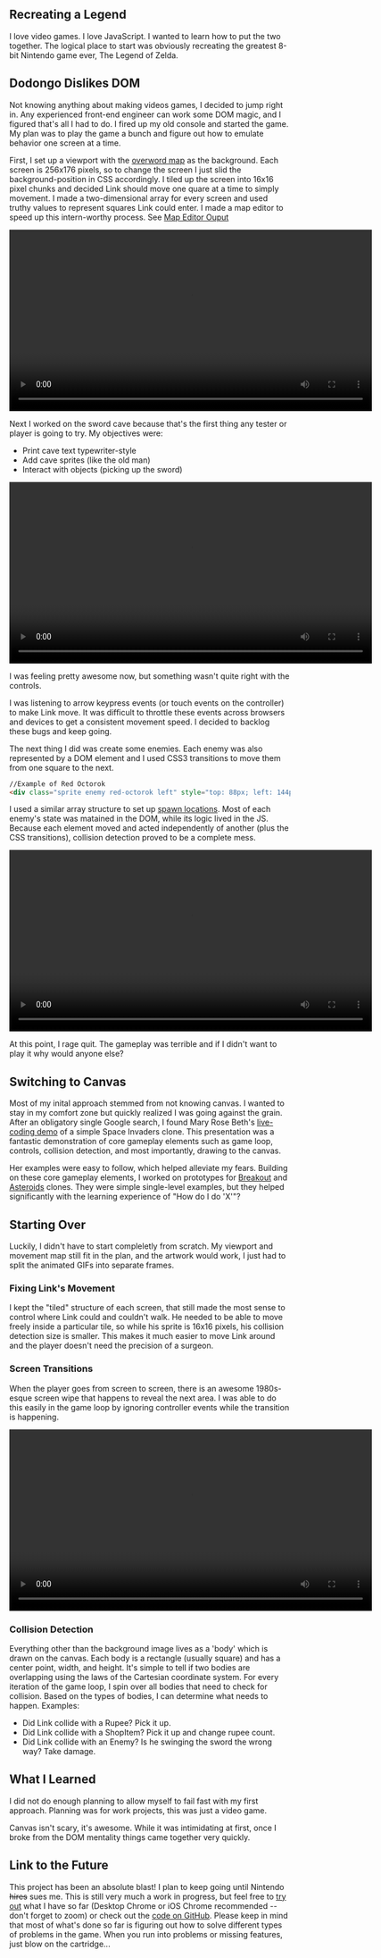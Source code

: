 ## Recreating a Legend

I love video games.  I love JavaScript. I wanted to learn how to put the two together.  The logical place to start was obviously recreating the greatest 8-bit Nintendo game ever, The Legend of Zelda.


## Dodongo Dislikes DOM

Not knowing anything about making videos games, I decided to jump right in. Any experienced front-end engineer can work some DOM magic, and I figured that's all I had to do. I fired up my old console and started the game.  My plan was to play the game a bunch and figure out how to emulate behavior one screen at a time.

First, I set up a viewport with the <a href="http://anonymous-function.com/zelda-canvas/images/overworld_map.png"  target="_blank">overword map</a> as the background. Each screen is 256x176 pixels, so to change the screen I just slid the background-position in CSS accordingly. I tiled up the screen into 16x16 pixel chunks and decided Link should move one quare at a time to simply movement. I made a two-dimensional array for every screen and used truthy values to represent squares Link could enter.  I made a map editor to speed up this intern-worthy process. See <a href="http://anonymous-function.com/zelda-canvas/movement.js" target="_blank">Map Editor Ouput</a>

<video preload="auto" controls style="width: 650px;">
    <source src="http://anonymous-function.com/zelda-canvas/media/mapEditor.m4v">
</video>

Next I worked on the sword cave because that's the first thing any tester or player is going to try. My objectives were:

- Print cave text typewriter-style
- Add cave sprites (like the old man)
- Interact with objects (picking up the sword)
 
<video preload="auto" controls style="width: 650px;">
    <source src="http://anonymous-function.com/zelda-canvas/media/zeldaDOM.m4v">
</video>

I was feeling pretty awesome now, but something wasn't quite right with the controls.

I was listening to arrow keypress events (or touch events on the controller) to make Link move.  It was difficult to throttle these events across browsers and devices to get a consistent movement speed. I decided to backlog these bugs and keep going.

The next thing I did was create some enemies.  Each enemy was also represented by a DOM element and I used CSS3 transitions to move them from one square to the next.
```html
//Example of Red Octorok
<div class="sprite enemy red-octorok left" style="top: 88px; left: 144px;" data-enemy="red-octorok" data-hp="1" data-damage="1" data-enemy-type="1" data-x="9" data-y="2"></div>
```
I used a similar array structure to set up <a href="http://anonymous-function.com/zelda/enemyMaps.js" target="_blank">spawn locations</a>. Most of each enemy's state was matained in the DOM, while its logic lived in the JS. Because each element moved and acted independently of another (plus the CSS transitions), collision detection proved to be a complete mess.

<video preload="auto" controls style="width: 650px;">
    <source src="http://anonymous-function.com/zelda-canvas/media/zeldaDOMEnemies.m4v">
</video>

At this point, I rage quit. The gameplay was terrible and if I didn't want to play it why would anyone else?

## Switching to Canvas

Most of my inital approach stemmed from not knowing canvas. I wanted to stay in my comfort zone but quickly realized I was going against the grain.  After an obligatory single Google search, I found Mary Rose Beth's <a href="https://vimeo.com/105955605" target="_blank">live-coding demo</a> of a simple Space Invaders clone. This presentation was a fantastic demonstration of core gameplay elements such as game loop, controls, collision detection, and most importantly, drawing to the canvas.

Her examples were easy to follow, which helped alleviate my fears. Building on these core gameplay elements, I worked on prototypes for <a href="http://anonymous-function.com/breakout/" target="_blank">Breakout</a> and <a href="http://anonymous-function.com/asteroids/" target="_blank">Asteroids</a> clones.  They were simple single-level examples, but they helped significantly with the learning experience of "How do I do 'X'"?

## Starting Over
Luckily, I didn't have to start compleletly from scratch.  My viewport and movement map still fit in the plan, and the artwork would work, I just had to split the animated GIFs into separate frames.

### Fixing Link's Movement
I kept the "tiled" structure of each screen, that still made the most sense to control where Link could and couldn't walk. He needed to be able to move freely inside a particular tile, so while his sprite is 16x16 pixels, his collision detection size is smaller. This makes it much easier to move Link around and the player doesn't need the precision of a surgeon.

### Screen Transitions
When the player goes from screen to screen, there is an awesome 1980s-esque screen wipe that happens to reveal the next area. I was able to do this easily in the game loop by ignoring controller events while the transition is happening.

<video preload="auto" controls style="width: 650px;">
    <source src="http://anonymous-function.com/zelda-canvas/media/linkMovementCanvas.m4v">
</video>

### Collision Detection
Everything other than the background image lives as a 'body' which is drawn on the canvas. Each body is a rectangle (usually square) and has a center point, width, and height.  It's simple to tell if two bodies are overlapping using the laws of the Cartesian coordinate system. For every iteration of the game loop, I spin over all bodies that need to check for collision.  Based on the types of bodies, I can determine what needs to happen. Examples:

- Did Link collide with a Rupee? Pick it up.
- Did Link collide with a ShopItem? Pick it up and change rupee count.
- Did Link collide with an Enemy? Is he swinging the sword the wrong way? Take damage.


## What I Learned

I did not do enough planning to allow myself to fail fast with my first approach.  Planning was for work projects, this was just a video game.

Canvas isn't scary, it's awesome. While it was intimidating at first, once I broke from the DOM mentality things came together very quickly.

## Link to the Future
This project has been an absolute blast! I plan to keep going until Nintendo ~~hires~~ sues me.  This is still very much a work in progress, but feel free to <a href="http://anonymous-function.com/zelda-canvas/" target="_blank">try out</a> what I have so far (Desktop Chrome or iOS Chrome recommended -- don't forget to zoom) or check out the <a href="https://github.com/AnonymousFunction/anonymousfunction.github.com/tree/master/zelda-canvas" target="_blank">code on GitHub</a>.  Please keep in mind that most of what's done so far is figuring out how to solve different types of problems in the game.  When you run into problems or missing features, just blow on the cartridge...
